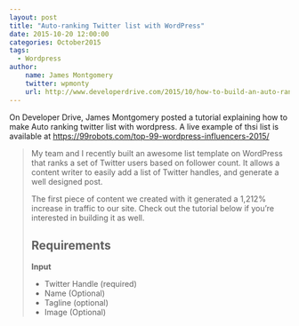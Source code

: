 ```yaml
---
layout: post
title: "Auto-ranking Twitter list with WordPress"
date: 2015-10-20 12:00:00
categories: October2015
tags:
  - Wordpress
author:
    name: James Montgomery
    twitter: wpmonty
    url: http://www.developerdrive.com/2015/10/how-to-build-an-auto-ranking-twitter-list-with-wordpress/
---
```


On Developer Drive, James Montgomery posted a tutorial explaining how to make Auto ranking twitter list with wordpress. A live example of thsi list is available at https://99robots.com/top-99-wordpress-influencers-2015/

> My team and I recently built an awesome list template on WordPress that ranks a set of Twitter users based on follower count. It allows a content writer to easily add a list of Twitter handles, and generate a well designed post.
>
> The first piece of content we created with it generated a 1,212% increase in traffic to our site. Check out the tutorial below if you’re interested in building it as well.
>
> ## Requirements
> 
> **Input**
>
> - Twitter Handle (required)
> - Name (Optional)
> - Tagline (optional)
> - Image (Optional)